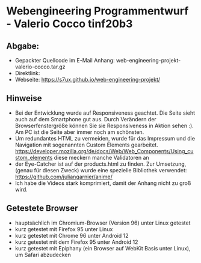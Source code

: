 # Webengineering Programmentwurf - Valerio Cocco tinf20b3

## Abgabe: 
 - Gepackter Quellcode im E-Mail Anhang: web-engineering-projekt-valerio-cocco.tar.gz
 - Direktlink: 
 - Webseite: https://s7ux.github.io/web-engineering-projekt/

## Hinweise
- Bei der Entwicklung wurde auf Responsiveness geachtet. Die Seite sieht auch auf dem Smartphone gut aus.
Durch Verändern der Browserfenstergröße können Sie sie Responsiveness in Aktion sehen :).
Am PC ist die Seite aber immer noch am schönsten.
- Um redundantes HTML zu vermeiden, wurde für das Impressum und die Navigation mit
sogenannten Custom Elements gearbeitet. https://developer.mozilla.org/de/docs/Web/Web_Components/Using_custom_elements
diese meckern manche Validatoren an
- der Eye-Catcher ist auf der products.html zu finden.
Zur Umsetzung, (genau für diesen Zweck) wurde eine spezielle Bibliothek verwendet:
https://github.com/juliangarnier/anime/
- Ich habe die Videos stark komprimiert, damit der Anhang nicht zu groß wird.

## Getestete Browser
- hauptsächlich im Chromium-Browser (Version 96) unter Linux getestet
- kurz getestet mit Firefox 95 unter Linux
- kurz getestet mit Chrome 96 unter Android 12
- kurz getestet mit dem Firefox 95 unter Android 12
- kurz getestet mit Epiphany (ein Browser auf WebKit Basis unter Linux), um Safari abzudecken